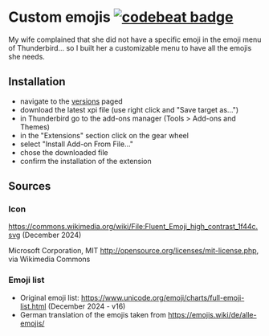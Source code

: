 # Custom emojis [![codebeat badge](https://codebeat.co/badges/0c5e8465-da17-4bc9-938b-4df33c9728c7)](https://codebeat.co/projects/github-com-kkapsner-custom-emojis-master)
My wife complained that she did not have a specific emoji in the emoji menu of Thunderbird... so I built her a customizable menu to have all the emojis she needs.

## Installation
 * navigate to the [versions](https://custom-emojis.kkapsner.de/versions/?C=M;O=D) paged
 *  download the latest xpi file (use right click and "Save target as...")
 * in Thunderbird go to the add-ons manager (Tools > Add-ons and Themes)
 * in the "Extensions" section click on the gear wheel
 * select "Install Add-on From File..."
 * chose the downloaded file
 * confirm the installation of the extension

## Sources

### Icon
https://commons.wikimedia.org/wiki/File:Fluent_Emoji_high_contrast_1f44c.svg (December 2024)

Microsoft Corporation, MIT <http://opensource.org/licenses/mit-license.php>, via Wikimedia Commons

### Emoji list
 * Original emoji list: https://www.unicode.org/emoji/charts/full-emoji-list.html (December 2024 - v16)
 * German translation of the emojis taken from https://emojis.wiki/de/alle-emojis/